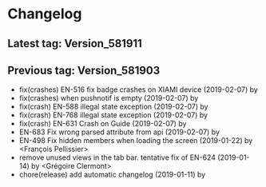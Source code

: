 # Changelog
## Latest tag: Version_581911
## Previous tag: Version_581903
* fix(crashes) EN-516 fix badge crashes on XIAMI device (2019-02-07) by <Francois Pellissier>
* fix(crashes) when pushnotif is empty (2019-02-07) by <Francois Pellissier>
* fix(crash) EN-588 illegal state exception (2019-02-07) by <Francois Pellissier>
* fix(crash) EN-768 illegal state exception (2019-02-07) by <Francois Pellissier>
* fix(crash) EN-631 Crash on Guide (2019-02-07) by <Francois Pellissier>
* EN-683 Fix wrong parsed attribute from api (2019-02-07) by <Julien ROBERT>
* EN-498 Fix hidden members when loading the screen (2019-01-22) by <François Pellissier>
* remove unused views in the tab bar. tentative fix of EN-624 (2019-01-14) by <Grégoire Clermont>
* chore(release) add automatic changelog (2019-01-11) by <Francois Pellissier>
